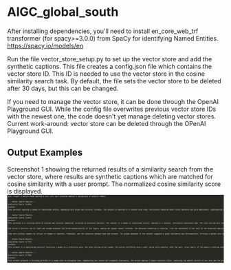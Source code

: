 # AIGC_global_south

After installing dependencies, you'll need to install en_core_web_trf transformer (for spacy>=3.0.0) from SpaCy for identifying Named Entities.
https://spacy.io/models/en

Run the file vector_store_setup.py to set up the vector store and add the synthetic captions. This file creates a config.json file which contains the vector store ID. This ID is needed to use the vector store in the cosine similarity search task. By default, the file sets the vector store to be deleted after 30 days, but this can be changed.

If you need to manage the vector store, it can be done through the OpenAI Playground GUI. While the config file overwrites previous vector store IDs with the newest one, the code doesn't yet manage deleting vector stores. Current work-around: vector store can be deleted through the OPenAI Playground GUI.

## Output Examples

Screenshot 1 showing the returned results of a similarity search from the vector store, where results are synthetic captions which are matched for cosine similarity with a user prompt. The normalized cosine similarity score is displayed.
![screenshot_1.png](screenshot_1.png)
